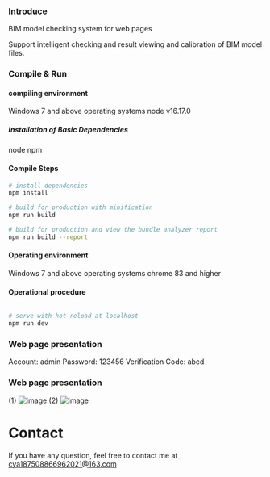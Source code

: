 ### Introduce
BIM model checking system for web pages

Support intelligent checking and result viewing and calibration of BIM model files.

### Compile & Run
#### compiling environment
 Windows 7 and above operating systems
 node v16.17.0

##### Installation of Basic Dependencies
node
npm

#### Compile Steps
``` bash
# install dependencies
npm install

# build for production with minification
npm run build

# build for production and view the bundle analyzer report
npm run build --report
```

#### Operating environment
Windows 7 and above operating systems
chrome 83 and higher

#### Operational procedure
``` bash

# serve with hot reload at localhost
npm run dev
```
### Web page presentation
Account: admin
Password: 123456
Verification Code: abcd

### Web page presentation
(1)
![image](https://github.com/user-attachments/assets/a30c32f6-76db-4aa3-baf1-3791cd81be92)
(2)
![image](https://github.com/user-attachments/assets/597c4057-9787-4802-b9cd-92cd4e3ca082)

# Contact
If you have any question, feel free to contact me at cya187508866962021@163.com
